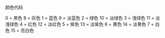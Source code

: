 颜色代码

0 = 黑色 8 = 灰色
1 = 蓝色 9 = 淡蓝色
2 = 绿色 10 = 淡绿色
3 = 浅绿色 11 = 淡浅绿色
4 = 红色 12 = 淡红色
5 = 紫色 13 = 淡紫色
6 = 黄色 14 = 淡黄色
7 = 白色 15 = 亮白色